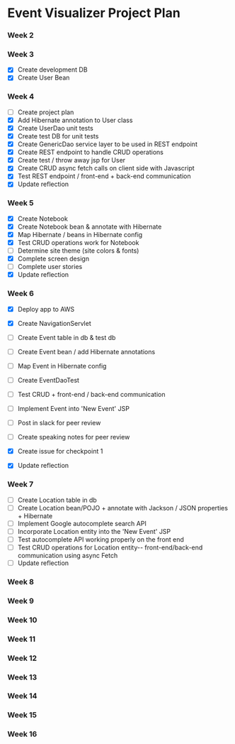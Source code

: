 # Event Visualizer Project Plan

### Week 2

### Week 3
- [x] Create development DB
- [x] Create User Bean

### Week 4
- [ ] Create project plan
- [x] Add Hibernate annotation to User class
- [x] Create UserDao unit tests
- [x] Create test DB for unit tests
- [x] Create GenericDao service layer to be used in REST endpoint
- [x] Create REST endpoint to handle CRUD operations
- [x] Create test / throw away jsp for User
- [x] Create CRUD async fetch calls on client side with Javascript
- [x] Test REST endpoint / front-end + back-end communication
- [x] Update reflection

### Week 5
- [x] Create Notebook 
- [x] Create Notebook bean & annotate with Hibernate
- [x] Map Hibernate / beans in Hibernate config
- [x] Test CRUD operations work for Notebook 
- [ ] Determine site theme (site colors & fonts)
- [x] Complete screen design
- [ ] Complete user stories
- [x] Update reflection

### Week 6
- [x] Deploy app to AWS
- [x] Create NavigationServlet 
- [ ] Create Event table in db & test db
- [ ] Create Event bean / add Hibernate annotations
- [ ] Map Event in Hibernate config
- [ ] Create EventDaoTest
- [ ] Test CRUD + front-end / back-end communication 
- [ ] Implement Event into 'New Event' JSP
- [ ] Post in slack for peer review
- [ ] Create speaking notes for peer review
- [x] Create issue for checkpoint 1
- [x] Update reflection


### Week 7
- [ ] Create Location table in db
- [ ] Create Location bean/POJO + annotate with Jackson / JSON properties + Hibernate
- [ ] Implement Google autocomplete search API 
- [ ] Incorporate Location entity into the 'New Event' JSP
- [ ] Test autocomplete API working properly on the front end
- [ ] Test CRUD operations for Location entity-- front-end/back-end communication using async Fetch
- [ ] Update reflection

### Week 8

### Week 9

### Week 10

### Week 11

### Week 12

### Week 13

### Week 14

### Week 15

### Week 16